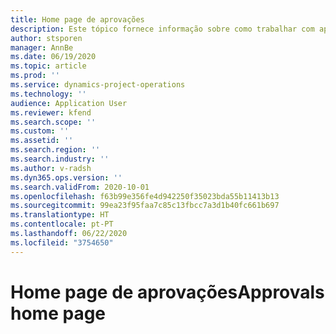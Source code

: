 ```yaml
---
title: Home page de aprovações
description: Este tópico fornece informação sobre como trabalhar com aprovações no Project Operations.
author: stsporen
manager: AnnBe
ms.date: 06/19/2020
ms.topic: article
ms.prod: ''
ms.service: dynamics-project-operations
ms.technology: ''
audience: Application User
ms.reviewer: kfend
ms.search.scope: ''
ms.custom: ''
ms.assetid: ''
ms.search.region: ''
ms.search.industry: ''
ms.author: v-radsh
ms.dyn365.ops.version: ''
ms.search.validFrom: 2020-10-01
ms.openlocfilehash: f63b99e356fe4d942250f35023bda55b11413b13
ms.sourcegitcommit: 99ea23f95faa7c85c13fbcc7a3d1b40fc661b697
ms.translationtype: HT
ms.contentlocale: pt-PT
ms.lasthandoff: 06/22/2020
ms.locfileid: "3754650"
---
```

# <a name="approvals-home-page"></a><span data-ttu-id="9d950-103">Home page de aprovações</span><span class="sxs-lookup"><span data-stu-id="9d950-103">Approvals home page</span></span>

